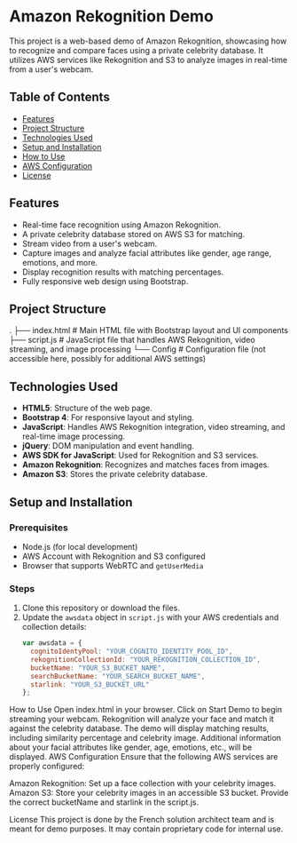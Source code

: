 # Amazon Rekognition Demo

This project is a web-based demo of Amazon Rekognition, showcasing how to recognize and compare faces using a private celebrity database. It utilizes AWS services like Rekognition and S3 to analyze images in real-time from a user's webcam.

## Table of Contents

- [Features](#features)
- [Project Structure](#project-structure)
- [Technologies Used](#technologies-used)
- [Setup and Installation](#setup-and-installation)
- [How to Use](#how-to-use)
- [AWS Configuration](#aws-configuration)
- [License](#license)

## Features

- Real-time face recognition using Amazon Rekognition.
- A private celebrity database stored on AWS S3 for matching.
- Stream video from a user's webcam.
- Capture images and analyze facial attributes like gender, age range, emotions, and more.
- Display recognition results with matching percentages.
- Fully responsive web design using Bootstrap.

## Project Structure

. ├── index.html # Main HTML file with Bootstrap layout and UI components ├── script.js # JavaScript file that handles AWS Rekognition, video streaming, and image processing └── Config # Configuration file (not accessible here, possibly for additional AWS settings)

## Technologies Used

- **HTML5**: Structure of the web page.
- **Bootstrap 4**: For responsive layout and styling.
- **JavaScript**: Handles AWS Rekognition integration, video streaming, and real-time image processing.
- **jQuery**: DOM manipulation and event handling.
- **AWS SDK for JavaScript**: Used for Rekognition and S3 services.
- **Amazon Rekognition**: Recognizes and matches faces from images.
- **Amazon S3**: Stores the private celebrity database.

## Setup and Installation

### Prerequisites

- Node.js (for local development)
- AWS Account with Rekognition and S3 configured
- Browser that supports WebRTC and `getUserMedia`

### Steps

1. Clone this repository or download the files.
2. Update the `awsdata` object in `script.js` with your AWS credentials and collection details:
   ```javascript
   var awsdata = {
     cognitoIdentyPool: "YOUR_COGNITO_IDENTITY_POOL_ID",
     rekognitionCollectionId: "YOUR_REKOGNITION_COLLECTION_ID",
     bucketName: "YOUR_S3_BUCKET_NAME",
     searchBucketName: "YOUR_SEARCH_BUCKET_NAME",
     starlink: "YOUR_S3_BUCKET_URL"
   };

How to Use
Open index.html in your browser.
Click on Start Demo to begin streaming your webcam.
Rekognition will analyze your face and match it against the celebrity database.
The demo will display matching results, including similarity percentage and celebrity image.
Additional information about your facial attributes like gender, age, emotions, etc., will be displayed.
AWS Configuration
Ensure that the following AWS services are properly configured:

Amazon Rekognition:
Set up a face collection with your celebrity images.
Amazon S3:
Store your celebrity images in an accessible S3 bucket.
Provide the correct bucketName and starlink in the script.js.

License
This project is done by the French solution architect team and is meant for demo purposes. It may contain proprietary code for internal use.












